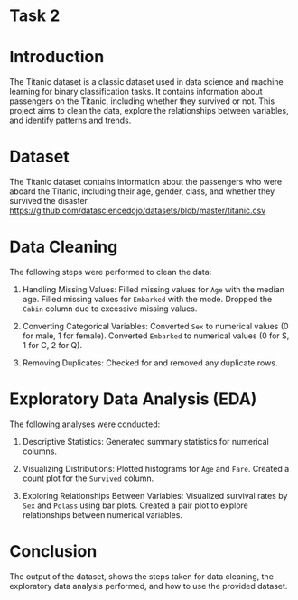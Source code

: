 # Task 2


# Introduction

The Titanic dataset is a classic dataset used in data science and machine learning for binary classification tasks. It contains information about passengers on the Titanic, including whether they survived or not. This project aims to clean the data, explore the relationships between variables, and identify patterns and trends.



# Dataset
The Titanic dataset contains information about the passengers who were aboard the Titanic, including their age, gender, class, and whether they survived the disaster. 
https://github.com/datasciencedojo/datasets/blob/master/titanic.csv




# Data Cleaning

The following steps were performed to clean the data:

1. Handling Missing Values:
   Filled missing values for `Age` with the median age.
   Filled missing values for `Embarked` with the mode.
   Dropped the `Cabin` column due to excessive missing values.
   

2. Converting Categorical Variables:
   Converted `Sex` to numerical values (0 for male, 1 for female).
   Converted `Embarked` to numerical values (0 for S, 1 for C, 2 for Q).


3. Removing Duplicates:
   Checked for and removed any duplicate rows.


  

# Exploratory Data Analysis (EDA)

The following analyses were conducted:

1. Descriptive Statistics:
    Generated summary statistics for numerical columns.
     

2. Visualizing Distributions:
   Plotted histograms for `Age` and `Fare`.
   Created a count plot for the `Survived` column.
     

3. Exploring Relationships Between Variables:
    Visualized survival rates by `Sex` and `Pclass` using bar plots.
    Created a pair plot to explore relationships between numerical variables.
     

# Conclusion

The output of the dataset, shows the steps taken for data cleaning, the exploratory data analysis performed, and how to use the provided dataset.
